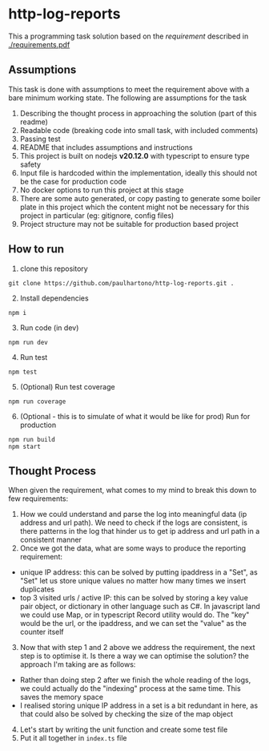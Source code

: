 # http-log-reports

This a programming task solution based on the _requirement_ described in [./requirements.pdf](requirements.pdf)

## Assumptions

This task is done with assumptions to meet the requirement above with a bare minimum working state. The following are assumptions for the task

1. Describing the thought process in approaching the solution (part of this readme)
2. Readable code (breaking code into small task, with included comments)
3. Passing test
4. README that includes assumptions and instructions
5. This project is built on nodejs **v20.12.0** with typescript to ensure type safety
6. Input file is hardcoded within the implementation, ideally this should not be the case for production code
7. No docker options to run this project at this stage
8. There are some auto generated, or copy pasting to generate some boiler plate in this project which the content might not be necessary for this project in particular (eg: gitignore, config files)
9. Project structure may not be suitable for production based project

## How to run

1. clone this repository

```
git clone https://github.com/paulhartono/http-log-reports.git .
```

2. Install dependencies

```
npm i
```

3. Run code (in dev)

```
npm run dev
```

4. Run test

```
npm test
```

5. (Optional) Run test coverage

```
npm run coverage
```

6. (Optional - this is to simulate of what it would be like for prod) Run for production

```
npm run build
npm start
```

## Thought Process

When given the requirement, what comes to my mind to break this down to few requirements:

1. How we could understand and parse the log into meaningful data (ip address and url path). We need to check if the logs are consistent, is there patterns in the log that hinder us to get ip address and url path in a consistent manner
2. Once we got the data, what are some ways to produce the reporting requirement:

- unique IP address: this can be solved by putting ipaddress in a "Set", as "Set" let us store unique values no matter how many times we insert duplicates
- top 3 visited urls / active IP: this can be solved by storing a key value pair object, or dictionary in other language such as C#. In javascript land we could use Map, or in typescript Record utility would do. The "key" would be the url, or the ipaddress, and we can set the "value" as the counter itself

3. Now that with step 1 and 2 above we address the requirement, the next step is to optimise it. Is there a way we can optimise the solution? the approach I'm taking are as follows:

- Rather than doing step 2 after we finish the whole reading of the logs, we could actually do the "indexing" process at the same time. This saves the memory space
- I realised storing unique IP address in a set is a bit redundant in here, as that could also be solved by checking the size of the map object

4. Let's start by writing the unit function and create some test file
5. Put it all together in `index.ts` file
